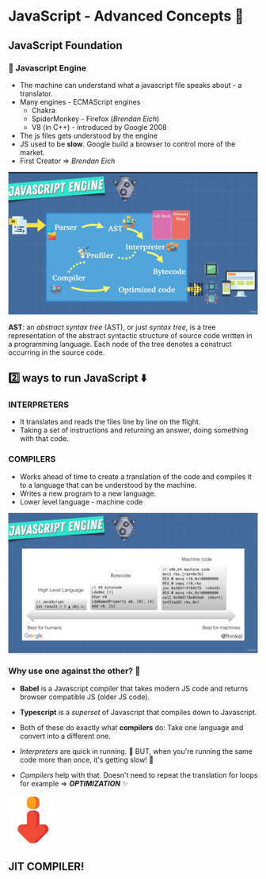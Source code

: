 # JavaScript - Advanced Concepts 🚀

## JavaScript Foundation

### 🦫 Javascript Engine

- The machine can understand what a javascript file speaks about - a translator.
- Many engines - ECMAScript engines
  - Chakra
  - SpiderMonkey - Firefox (_Brendan Eich_)
  - V8 (in C++) - introduced by Google 2008
- The js files gets understood by the engine
- JS used to be **slow**. Google build a browser to control more of the market.
- First Creator => _Brendan Eich_

<img src='images/screen_1.png' width=600>

**AST**: an _abstract syntax tree_ (AST), or just _syntax tree_, is a tree representation of the abstract syntactic structure of source code written in a programming language. Each node of the tree denotes a construct occurring in the source code.

## 2️⃣ ways to run JavaScript ⬇️

### INTERPRETERS

- It translates and reads the files line by line on the flight.
- Taking a set of instructions and returning an answer, doing something with that code.

### COMPILERS

- Works ahead of time to create a translation of the code and compiles it to a language that can be understood by the machine.
- Writes a new program to a new language.
- Lower level language - machine code

<img src='images/screen_2.png' width=600>

### Why use one against the other? 🤔

- **Babel** is a Javascript compiler that takes modern JS code and returns browser compatible JS (older JS code).
- **Typescript** is a _superset_ of Javascript that compiles down to Javascript.
- Both of these do exactly what **compilers** do: Take one language and convert into a different one.

- _Interpreters_ are quick in running. 🏃 BUT, when you're running the same code more than once, it's getting slow! 🐢
- _Compilers_ help with that. Doesn't need to repeat the translation for loops for example => _**OPTIMIZATION**_ ✨

<img src='images/arrow_3.svg' width=100>

## JIT COMPILER!